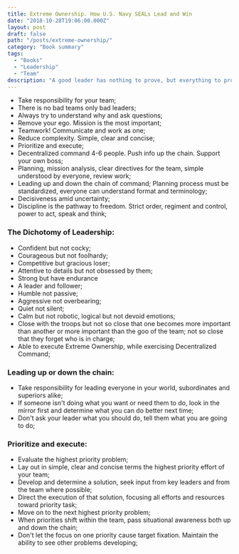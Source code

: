 ```yaml
---
title: Extreme Ownership. How U.S. Navy SEALs Lead and Win
date: "2018-10-28T19:06:00.000Z"
layout: post
draft: false
path: "/posts/extreme-ownership/"
category: "Book summary"
tags:
  - "Books"
  - "Leadership"
  - "Team"
description: "A good leader has nothing to prove, but everything to prove."
---
```


* Take responsibility for your team;
* There is no bad teams only bad leaders;
* Always try to understand why and ask questions;
* Remove your ego. Mission is the most important;
* Teamwork! Communicate and work as one;
* Reduce complexity. Simple, clear and concise;
* Prioritize and execute;
* Decentralized command 4-6 people. Push info up the chain. Support your own boss;
* Planning, mission analysis, clear directives for the team, simple understood by everyone, review work;
* Leading up and down the chain of command; Planning process must be standardized, everyone can understand format and terminology;
* Decisiveness amid uncertainty;
* Discipline is the pathway to freedom. Strict order, regiment and control, power to act, speak and think;

### The Dichotomy of Leadership:
* Confident but not cocky;
* Courageous but not foolhardy;
* Competitive but gracious loser;
* Attentive to details but not obsessed by them;
* Strong but have endurance
* A leader and follower;
* Humble not passive;
* Aggressive not overbearing;
* Quiet not silent;
* Calm but not robotic, logical but not devoid emotions;
* Close with the troops but not so close that one becomes more important than another or more important than the goo of the team; not so close that they forget who is in charge;
* Able to execute Extreme Ownership, while exercising Decentralized Command;

### Leading up or down the chain:
* Take responsibility for leading everyone in your world, subordinates and superiors alike;
* If someone isn't doing what you want or need them to do, look in the mirror first and determine what you can do better next time;
* Don't ask your leader what you should do, tell them what you are going to do;

### Prioritize and execute:
* Evaluate the highest priority problem;
* Lay out in simple, clear and concise terms the highest priority effort of your team;
* Develop and determine a solution, seek input from key leaders and from the team where possible;
* Direct the execution of that solution, focusing all efforts and resources toward priority task;
* Move on to the next highest priority problem;
* When priorities shift within the team, pass situational awareness both up and down the chain;
* Don't let the focus on one priority cause target fixation. Maintain the ability to see other problems developing;
